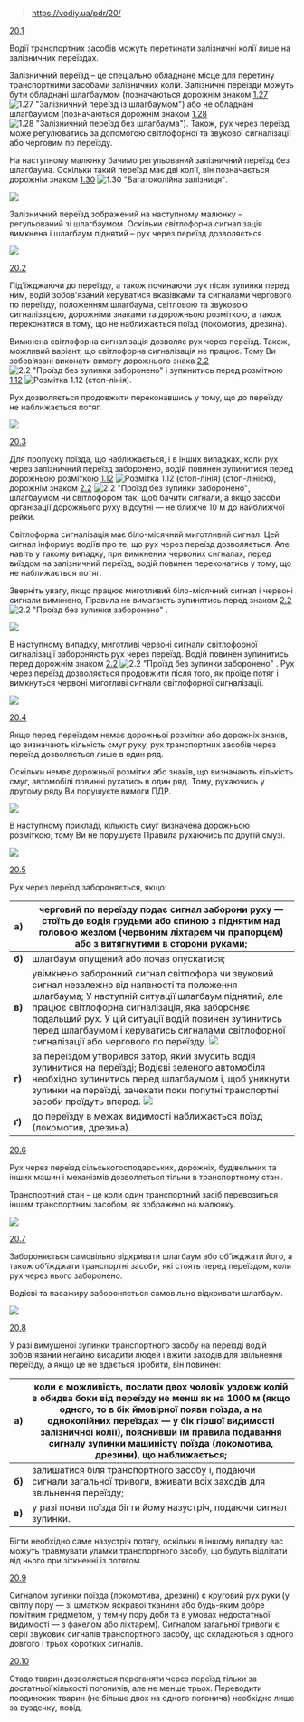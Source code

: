 > https://vodiy.ua/pdr/20/

[20.1](https://vodiy.ua/pdr/20/#201 "постійне посилання")

Водії транспортних засобів можуть перетинати залізничні колії лише на залізничних переїздах.

Залізничний переїзд – це спеціально обладнане місце для перетину транспортними засобами залізничних колій. Залізничні переїзди можуть бути обладнані шлагбаумом (позначаються дорожнім знаком [1.27](https://vodiy.ua/znaky/1/1.27/) ![1.27 "Залізничний переїзд із шлагбаумом"](Автошкола/ПДР/Картинки/1.27_!Залізничний_переїзд_із_шлагбаумом.png)) або не обладнані шлагбаумом (позначаються дорожнім знаком [1.28](https://vodiy.ua/znaky/1/1.28/) ![1.28 "Залізничний переїзд без шлагбаума"](Автошкола/ПДР/Картинки/1.28_!Залізничний_переїзд_без_шлагбаума.png)). Також, рух через переїзд може регулюватись за допомогою світлофорної та звукової сигналізації або черговим по переїзду.

На наступному малюнку бачимо регульований залізничний переїзд без шлагбаума. Оскільки такий переїзд має дві колії, він позначається дорожнім знаком [1.30](https://vodiy.ua/znaky/1/1.30/) ![1.30 "Багатоколійна залізниця"](Автошкола/ПДР/Картинки/1.30_!Багатоколійна_залізниця.png).

![](Автошкола/ПДР/Картинки/2827_.jpg)

Залізничний переїзд зображений на наступному малюнку – регульований зі шлагбаумом. Оскільки світлофорна сигналізація вимкнена і шлагбаум піднятий – рух через переїзд дозволяється.

![](Автошкола/ПДР/Картинки/889_.jpg)

[20.2](https://vodiy.ua/pdr/20/#202 "постійне посилання")

Під'їжджаючи до переїзду, а також починаючи рух після зупинки перед ним, водій зобов'язаний керуватися вказівками та сигналами чергового по переїзду, положенням шлагбаума, світловою та звуковою сигналізацією, дорожніми знаками та дорожньою розміткою, а також переконатися в тому, що не наближається поїзд (локомотив, дрезина).

Вимкнена світлофорна сигналізація дозволяє рух через переїзд. Також, можливий варіант, що світлофорна сигналізація не працює. Тому Ви зобов’язані виконати вимогу дорожнього знака [2.2](https://vodiy.ua/znaky/2/2.2/) ![2.2 "Проїзд без зупинки заборонено"](Автошкола/ПДР/Картинки/2.2_!Проїзд_без_зупинки_заборонено.png) і зупинитись перед розміткою [1.12](https://vodiy.ua/rozmitka/1/1.12/) ![Розмітка 1.12 (стоп-лінія)](Автошкола/ПДР/Картинки/Розмітка_1.12_(стоп-лінія).png).

Рух дозволяється продовжити переконавшись у тому, що до переїзду не наближається потяг.

![](Автошкола/ПДР/Картинки/888_.jpg)

[20.3](https://vodiy.ua/pdr/20/#203 "постійне посилання")

Для пропуску поїзда, що наближається, і в інших випадках, коли рух через залізничний переїзд заборонено, водій повинен зупинитися перед дорожньою розміткою [1.12](https://vodiy.ua/rozmitka/1/1.12/) ![Розмітка 1.12 (стоп-лінія)](Автошкола/ПДР/Картинки/Розмітка_1.12_(стоп-лінія).png) (стоп-лінією), дорожнім знаком [2.2](https://vodiy.ua/znaky/2/2.2/) ![2.2 "Проїзд без зупинки заборонено"](Автошкола/ПДР/Картинки/2.2_!Проїзд_без_зупинки_заборонено.png), шлагбаумом чи світлофором так, щоб бачити сигнали, а якщо засоби організації дорожнього руху відсутні — не ближче 10 м до найближчої рейки.

Світлофорна сигналізація має біло-місячний миготливий сигнал. Цей сигнал інформує водіїв про те, що рух через переїзд дозволяється. Але навіть у такому випадку, при вимкнених червоних сигналах, перед виїздом на залізничний переїзд, водій повинен переконатись у тому, що не наближається потяг.

Зверніть увагу, якщо працює миготливий біло-місячний сигнал і червоні сигнали вимкнено, Правила не вимагають зупинятись перед знаком [2.2](https://vodiy.ua/znaky/2/2.2/) ![2.2 "Проїзд без зупинки заборонено"](Автошкола/ПДР/Картинки/2.2_!Проїзд_без_зупинки_заборонено.png) .

![](Автошкола/ПДР/Картинки/3278_.jpg)

В наступному випадку, миготливі червоні сигнали світлофорної сигналізації забороняють рух через переїзд. Водій повинен зупинитись перед дорожнім знаком [2.2](https://vodiy.ua/znaky/2/2.2/) ![2.2 "Проїзд без зупинки заборонено"](Автошкола/ПДР/Картинки/2.2_!Проїзд_без_зупинки_заборонено.png) . Рух через переїзд дозволяється продовжити після того, як проїде потяг і вимкнуться червоні миготливі сигнали світлофорної сигналізації.

![](Автошкола/ПДР/Картинки/056_.jpg)

[20.4](https://vodiy.ua/pdr/20/#204 "постійне посилання")

Якщо перед переїздом немає дорожньої розмітки або дорожніх знаків, що визначають кількість смуг руху, рух транспортних засобів через переїзд дозволяється лише в один ряд.

Оскільки немає дорожньої розмітки або знаків, що визначають кількість смуг, автомобілі повинні рухатись в один ряд. Тому, рухаючись у другому ряду Ви порушуєте вимоги ПДР.

![](Автошкола/ПДР/Картинки/894_.jpg)

В наступному прикладі, кількість смуг визначена дорожньою розміткою, тому Ви не порушуєте Правила рухаючись по другій смузі.

![](Автошкола/ПДР/Картинки/895_.jpg)

[20.5](https://vodiy.ua/pdr/20/#205 "постійне посилання")

Рух через переїзд забороняється, якщо:

| **a)** | черговий по переїзду подає сигнал заборони руху — стоїть до водія грудьми або спиною з піднятим над головою жезлом (червоним ліхтарем чи прапорцем) або з витягнутими в сторони руками; |
| --- | --- |
| **б)** | шлагбаум опущений або почав опускатися; |
| **в)** | увімкнено заборонний сигнал світлофора чи звуковий сигнал незалежно від наявності та положення шлагбаума;  У наступній ситуації шлагбаум піднятий, але працює світлофорна сигналізація, яка забороняє подальший рух. У цій ситуації водій повинен зупинитись перед шлагбаумом і керуватись сигналами світлофорної сигналізації або чергового по переїзду.  ![](Автошкола/ПДР/Картинки/898_.jpg) |
| **г)** | за переїздом утворився затор, який змусить водія зупинитися на переїзді;  Водієві зеленого автомобіля необхідно зупинитись перед шлагбаумом і, щоб уникнути зупинки на переїзді, зачекати поки попутні транспортні засоби проїдуть вперед.  ![](Автошкола/ПДР/Картинки/901_.jpg) |
| **ґ)** | до переїзду в межах видимості наближається поїзд (локомотив, дрезина). |

[20.6](https://vodiy.ua/pdr/20/#206 "постійне посилання")

Рух через переїзд сільськогосподарських, дорожніх, будівельних та інших машин і механізмів дозволяється тільки в транспортному стані.

Транспортний стан – це коли один транспортний засіб перевозиться іншим транспортним засобом, як зображено на малюнку.

![](Автошкола/ПДР/Картинки/20.6.jpg)

[20.7](https://vodiy.ua/pdr/20/#207 "постійне посилання")

Забороняється самовільно відкривати шлагбаум або об'їжджати його, а також об'їжджати транспортні засоби, які стоять перед переїздом, коли рух через нього заборонено.

Водієві та пасажиру забороняється самовільно відкривати шлагбаум.

![](Автошкола/ПДР/Картинки/906_.jpg)

[20.8](https://vodiy.ua/pdr/20/#208 "постійне посилання")

У разі вимушеної зупинки транспортного засобу на переїзді водій зобов'язаний негайно висадити людей і вжити заходів для звільнення переїзду, а якщо це не вдається зробити, він повинен:

| **a)** | коли є можливість, послати двох чоловік уздовж колій в обидва боки від переїзду не менш як на 1000 м (якщо одного, то в бік ймовірної появи поїзда, а на одноколійних переїздах — у бік гіршої видимості залізничної колії), пояснивши їм правила подавання сигналу зупинки машиністу поїзда (локомотива, дрезини), що наближається; |
| --- | --- |
| **б)** | залишатися біля транспортного засобу і, подаючи сигнали загальної тривоги, вживати всіх заходів для звільнення переїзду; |
| **в)** | у разі появи поїзда бігти йому назустріч, подаючи сигнал зупинки. |

Бігти необхідно саме назустріч потягу, оскільки в іншому випадку вас можуть травмувати уламки транспортного засобу, що будуть відлітати від нього при зіткненні із потягом.

[20.9](https://vodiy.ua/pdr/20/#209 "постійне посилання")

Сигналом зупинки поїзда (локомотива, дрезини) є круговий рух руки (у світлу пору — зі шматком яскравої тканини або будь-яким добре помітним предметом, у темну пору доби та в умовах недостатньої видимості — з факелом або ліхтарем). Сигналом загальної тривоги є серії звукових сигналів транспортного засобу, що складаються з одного довгого і трьох коротких сигналів.

[20.10](https://vodiy.ua/pdr/20/#2010 "постійне посилання")

Стадо тварин дозволяється переганяти через переїзд тільки за достатньої кількості погоничів, але не менше трьох. Переводити поодиноких тварин (не більше двох на одного погонича) необхідно лише за вуздечку, повід.